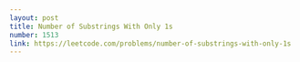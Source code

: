 ```yaml
---
layout: post
title: Number of Substrings With Only 1s
number: 1513
link: https://leetcode.com/problems/number-of-substrings-with-only-1s
---
```

